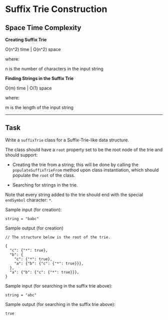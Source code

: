 # Suffix Trie Construction

## Space Time Complexity

**Creating Suffix Trie**

O(n^2) time | O(n^2) space

where:

n is the number of characters in the input string

**Finding Strings in the Suffix Trie**

O(m) time | O(1) space

where:

m is the length of the input string

---

## Task

Write a `suffixTrie` class for a Suffix-Trie-like data structure.

The class should have a `root` property set to be the root node of the trie and should support:

- Creating the trie from a string; this will be done by calling the `populateSuffixTrieFrom` method upon class instantiation, which should populate the `root` of the class.

- Searching for strings in the trie.

Note that every string added to the trie should end with the special `endSymbol` character: `*`.

Sample input (for creation):

```
string = "babc"
```

Sample output (for creation)

```
// The structure below is the root of the trie.

{
  "c": {"*": true},
  "b": {
    "c": {"*": true},
    "a": {"b": {"c": {"*": true}}},
  },
  "a": {"b": {"c": {"*": true}}},
}
```

Sample input (for searching in the suffix trie above):

```
string = "abc"
```

Sample output (for searching in the suffix trie above):

```
true
```
